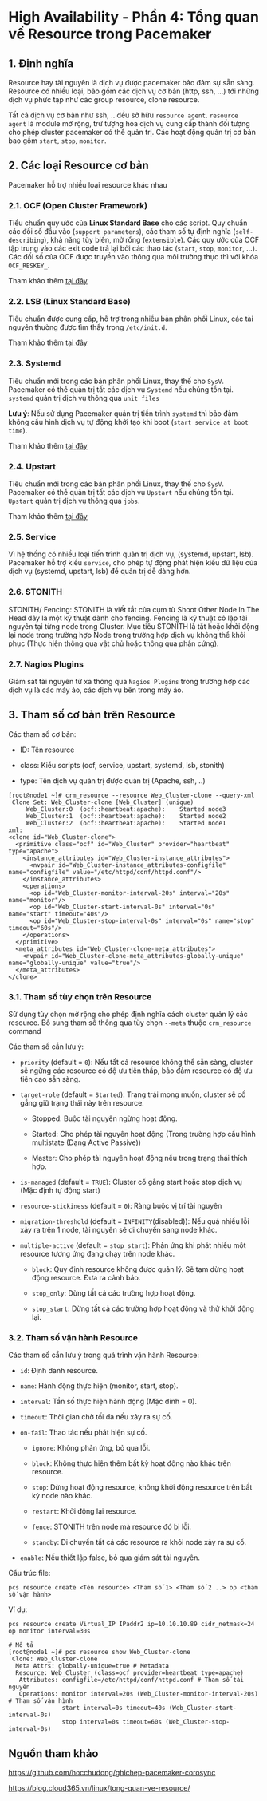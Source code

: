 # High Availability - Phần 4: Tổng quan về Resource trong Pacemaker

## 1. Định nghĩa

Resource hay tài nguyên là dịch vụ được pacemaker bảo đảm sự sẵn sàng. Resource có nhiều loại, bảo gồm các dịch vụ cơ bản (http, ssh, …) tới những dịch vụ phức tạp như các group resource, clone resource.

Tất cả dịch vụ cơ bản như ssh, .. đều sở hữu `resource agent`. `resource agent` là module mở rộng, trừ tượng hóa dịch vụ cung cấp thành đối tượng cho phép cluster pacemaker có thể quản trị. Các hoạt động quản trị cơ bản bao gồm `start`, `stop`, `monitor`.

## 2. Các loại Resource cơ bản

Pacemaker hỗ trợ nhiều loại resource khác nhau

### 2.1. OCF (Open Cluster Framework)

Tiểu chuẩn quy ước của **Linux Standard Base** cho các script. Quy chuẩn các đối số đầu vào (`support parameters`), các tham số tự định nghĩa (`self-describing`), khả năng tùy biến, mở rổng (`extensible`). Các quy ước của OCF tập trung vào các exit code trả lại bởi các thao tác (`start`, `stop`, `monitor`, …). Các đối số của OCF được truyền vào thông qua môi trường thực thì với khóa `OCF_RESKEY_`.

Tham khảo thêm [tại đây](https://en.wikipedia.org/wiki/Open_Cluster_Framework)

### 2.2. LSB (Linux Standard Base)

Tiêu chuẩn được cung cấp, hỗ trợ trong nhiều bản phân phối Linux, các tài nguyên thường được tìm thấy trong `/etc/init.d`.

Tham khảo thêm [tại đây](https://en.wikipedia.org/wiki/Linux_Standard_Base)

### 2.3. Systemd

Tiêu chuẩn mới trong các bản phân phối Linux, thay thế cho `SysV`. Pacemaker có thể quản trị tất các dịch vụ `Systemd` nếu chúng tồn tại. `systemd` quản trị dịch vụ thông qua `unit files`

**Lưu ý**: Nếu sử dụng Pacemaker quản trị tiền trình `systemd` thì bảo đảm không cấu hình dịch vụ tự động khởi tạo khi boot (`start service at boot time`).

Tham khảo thêm [tại đây](https://en.wikipedia.org/wiki/Systemd)

### 2.4. Upstart

Tiêu chuẩn mới trong các bản phân phối Linux, thay thế cho `SysV`. Pacemaker có thể quản trị tất các dịch vụ `Upstart` nếu chúng tồn tại. `Upstart` quản trị dịch vụ thông qua `jobs`.

Tham khảo thêm [tại đây](https://en.wikipedia.org/wiki/Upstart)

### 2.5. Service

Vì hệ thống có nhiều loại tiến trình quản trị dịch vụ, (systemd, upstart, lsb). Pacemaker hỗ trợ kiểu `service`, cho phép tự động phát hiện kiểu dữ liệu của dịch vụ (systemd, upstart, lsb) để quản trị dễ dàng hơn.

### 2.6. STONITH

STONITH/ Fencing: STONITH là viết tắt của cụm từ Shoot Other Node In The Head đây là một kỹ thuật dành cho fencing. Fencing là kỹ thuật cô lập tài nguyên tại từng node trong Cluster. Mục tiêu STONITH là tắt hoặc khởi động lại node trong trường hợp Node trong trường hợp dịch vụ không thể khôi phục (Thực hiện thông qua vật chủ hoặc thông qua phần cứng).

### 2.7. Nagios Plugins

Giảm sát tài nguyên từ xa thông qua `Nagios Plugins` trong trường hợp các dịch vụ là các máy ảo, các dịch vụ bên trong máy ảo.

## 3. Tham số cơ bản trên Resource

Các tham số cơ bản:

- ID: Tên resource

- class: Kiểu scripts (ocf, service, upstart, systemd, lsb, stonith)

- type: Tên dịch vụ quản trị được quản trị (Apache, ssh, ..)

```
[root@node1 ~]# crm_resource --resource Web_Cluster-clone --query-xml
 Clone Set: Web_Cluster-clone [Web_Cluster] (unique)
     Web_Cluster:0	(ocf::heartbeat:apache):	Started node3
     Web_Cluster:1	(ocf::heartbeat:apache):	Started node2
     Web_Cluster:2	(ocf::heartbeat:apache):	Started node1
xml:
<clone id="Web_Cluster-clone">
  <primitive class="ocf" id="Web_Cluster" provider="heartbeat" type="apache">
    <instance_attributes id="Web_Cluster-instance_attributes">
      <nvpair id="Web_Cluster-instance_attributes-configfile" name="configfile" value="/etc/httpd/conf/httpd.conf"/>
    </instance_attributes>
    <operations>
      <op id="Web_Cluster-monitor-interval-20s" interval="20s" name="monitor"/>
      <op id="Web_Cluster-start-interval-0s" interval="0s" name="start" timeout="40s"/>
      <op id="Web_Cluster-stop-interval-0s" interval="0s" name="stop" timeout="60s"/>
    </operations>
  </primitive>
  <meta_attributes id="Web_Cluster-clone-meta_attributes">
    <nvpair id="Web_Cluster-clone-meta_attributes-globally-unique" name="globally-unique" value="true"/>
  </meta_attributes>
</clone>
```

### 3.1. Tham số tùy chọn trên Resource

Sử dụng tùy chọn mở rộng cho phép định nghĩa cách cluster quản lý các resource. Bổ sung tham số thông qua tùy chọn `--meta` thuộc `crm_resource` command

Các tham số cần lưu ý:

- `priority` (default = `0`): Nếu tất cả resource không thể sẵn sàng, cluster sẽ ngừng các resource có độ ưu tiên thấp, bảo đảm resource có độ ưu tiên cao sẵn sàng.

- `target-role` (default = `Started`): Trạng trái mong muốn, cluster sẽ cố gắng giữ trạng thái này trên resource.

    - Stopped: Buộc tài nguyên ngừng hoạt động.

    - Started: Cho phép tài nguyên hoạt động (Trong trường hợp cấu hình multistate (Dạng Active Passive))

    - Master: Cho phép tài nguyên hoạt động nếu trong trạng thái thích hợp.

- `is-managed` (default = `TRUE`): Cluster cố gắng start hoặc stop dịch vụ (Mặc định tự động start)

- `resource-stickiness` (default = `0`): Ràng buộc vị trí tài nguyên

- `migration-threshold` (default = `INFINITY`(disabled)): Nếu quá nhiều lỗi xảy ra trên 1 node, tài nguyên sẽ di chuyển sang node khác.

- `multiple-active` (default = `stop_start`): Phản ứng khi phát nhiều một resource tương ứng đang chạy trên node khác.

    - `block`: Quy định resource không được quản lý. Sẽ tạm dừng hoạt động resource. Đưa ra cảnh báo.

    - `stop_only`: Dừng tất cả các trường hợp hoạt động.

    - `stop_start`: Dừng tất cả các trường hợp hoạt động và thử khởi động lại.

### 3.2. Tham số vận hành Resource

Các tham số cần lưu ý trong quá trình vận hành Resource:

- `id`: Định danh resource.

- `name`: Hành động thực hiện (monitor, start, stop).

- `interval`: Tần số thực hiện hành động (Mặc đinh = 0).

- `timeout`: Thời gian chờ tối đa nếu xảy ra sự cố.

- `on-fail`: Thao tác nếu phát hiện sự cố.

    - `ignore`: Không phản ứng, bỏ qua lỗi.

    - `block`: Không thực hiện thêm bất kỳ hoạt động nào khác trên resource.

    - `stop`: Dừng hoạt động resource, không khởi động resource trên bất kỳ node nào khác.

    - `restart`: Khởi động lại resource.

    - `fence`: STONITH trên node mà resource đó bị lỗi.

    - `standby`: Di chuyển tất cả các resource ra khỏi node xảy ra sự cố.

- `enable`: Nếu thiết lập false, bỏ qua giám sát tài nguyên.

Cấu trúc file:

```
pcs resource create <Tên resource> <Tham số 1> <Tham số 2 ..> op <tham số vận hành>
```

Ví dụ:

```
pcs resource create Virtual_IP IPaddr2 ip=10.10.10.89 cidr_netmask=24 op monitor interval=30s

# Mô tả
[root@node1 ~]# pcs resource show Web_Cluster-clone
 Clone: Web_Cluster-clone
  Meta Attrs: globally-unique=true # Metadata
  Resource: Web_Cluster (class=ocf provider=heartbeat type=apache)
   Attributes: configfile=/etc/httpd/conf/httpd.conf # Tham số tài nguyên
   Operations: monitor interval=20s (Web_Cluster-monitor-interval-20s) # Tham số vận hình
               start interval=0s timeout=40s (Web_Cluster-start-interval-0s)
               stop interval=0s timeout=60s (Web_Cluster-stop-interval-0s)
```

## Nguồn tham khảo

https://github.com/hocchudong/ghichep-pacemaker-corosync

https://blog.cloud365.vn/linux/tong-quan-ve-resource/